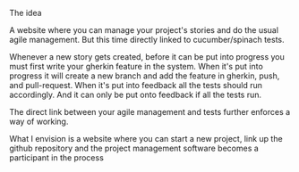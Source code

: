 The idea

A website where you can manage your project's stories and do the usual agile management. But this time directly linked to cucumber/spinach tests.

Whenever a new story gets created, before it can be put into progress you must first write your gherkin feature in the system. 
When it's put into progress it will create a new branch and add the feature in gherkin, push, and pull-request.
When it's put into feedback all the tests should run accordingly. And it can only be put onto feedback if all the tests run.

The direct link between your agile management and tests further enforces a way of working. 

What I envision is a website where you can start a new project, link up the github repository and the project management software becomes a participant in the process

